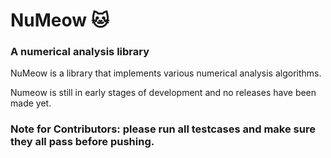 # NuMeow 🐱
### A numerical analysis library 

NuMeow is a library that implements various numerical analysis algorithms.

Numeow is still in early stages of development and no releases have been made yet.



### **Note for Contributors:** please run all testcases and make sure they all pass before pushing.
